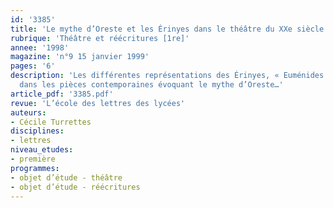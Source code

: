 ```yaml
---
id: '3385'
title: 'Le mythe d’Oreste et les Érinyes dans le théâtre du XXe siècle '
rubrique: 'Théâtre et réécritures [1re]'
annee: '1998'
magazine: 'n°9 15 janvier 1999'
pages: '6'
description: 'Les différentes représentations des Érinyes, « Euménides » ou « Furies »,
  dans les pièces contemporaines évoquant le mythe d’Oreste…'
article_pdf: '3385.pdf'
revue: 'L’école des lettres des lycées'
auteurs:
- Cécile Turrettes
disciplines:
- lettres
niveau_etudes:
- première
programmes:
- objet d’étude - théâtre
- objet d’étude - réécritures
---
```

